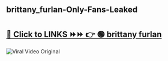 
 ## brittany_furlan-Only-Fans-Leaked

# <h2><a href="https://clipsfans.com/brittany_furlan&ref=git">🔗 Click to LINKS ⏩⏩ 👉 🟢 brittany furlan </a></h2>

<a href="https://clipsfans.com/brittany_furlan&ref=git" rel="nofollow" data-target="animated-image.originalLink"><img src="https://i.ibb.co.com/xMMVF88/686577567.gif" alt="Viral Video Original" style="max-width: 100%; display: inline-block;" data-target="animated-image.originalImage"></a>
